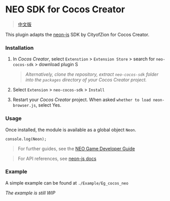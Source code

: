 # NEO SDK for Cocos Creator 

> [中文版](README-CN.md)

This plugin adapts the [neon-js](https://github.com/CityOfZion/neon-js) SDK by CityofZion for Cocos Creator. 

### Installation

1. In *Cocos Creator*, select `Extenstion` > `Extension Store` > search for `neo-cocos-sdk` > download plugin
   S
   > *Alternatively, clone the repository, extract `neo-cocos-sdk` folder into the `packages` directory of your Cocos Creator project.*

2. Select `Extension` > `neo-cocos-sdk` > `Install`

3. Restart your *Cocos Creator* project. When asked `whether to load neon-browser.js`, select Yes. 

### Usage

Once installed, the module is available as a global object `Neon`.

```
console.log(Neon);
```

> For further guides, see the [NEO Game Developer Guide](https://github.com/neo-ngd/NEO.Game-Developer-Guide)

> For API references, see [neon-js docs](https://cityofzion.io/neon-js/docs/en/api/index.html)

### Example

A simple example can be found at `./Example/Eg_cocos_neo` 

*The example is still WIP*
